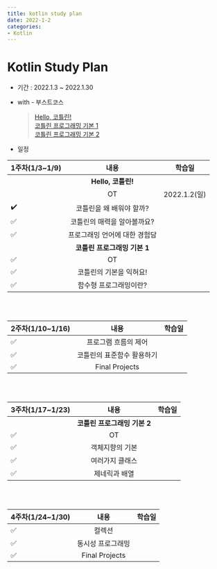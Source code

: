 ```yaml
---
title: kotlin study plan
date: 2022-1-2
categories:
- Kotlin
---
```


# Kotlin Study Plan  
- 기간 : 2022.1.3 ~ 2022.1.30  

- with - 부스트코스
  > [Hello, 코틀린!](https://www.boostcourse.org/mo001)  
  > [코틀린 프로그래밍 기본 1](https://www.boostcourse.org/mo132)  
  > [코틀린 프로그래밍 기본 2](https://www.boostcourse.org/mo234)  

- 일정  

|1주차(1/3~1/9)|내용|학습일|
|:---|:---:|---|
||**Hello, 코틀린!**||
||OT|2022.1.2(일)|
|:heavy_check_mark:|코틀린을 왜 배워야 할까?||
|:white_check_mark:|코틀린의 매력을 알아볼까요?||
|:white_check_mark:|프로그래밍 언어에 대한 경험담||
||**코틀린 프로그래밍 기본 1**||
|:white_check_mark:|OT||
|:white_check_mark:|코틀린의 기본을 익혀요!||
|:white_check_mark:|함수형 프로그래밍이란?||  

<br>  
<br>  

|2주차(1/10~1/16)|내용|학습일|
|---|:---:|---|
|:white_check_mark:|프로그램 흐름의 제어||
|:white_check_mark:|코틀린의 표준함수 활용하기||
|:white_check_mark:|Final Projects||

<br>  
<br>  

|3주차(1/17~1/23)|내용|학습일|
|:---|:---:|---|
||**코틀린 프로그래밍 기본 2**||
|:white_check_mark:|OT||
|:white_check_mark:|객체지향의 기본||
|:white_check_mark:|여러가지 클래스||
|:white_check_mark:|제네릭과 배열||

<br>
<br>  

|4주차(1/24~1/30)|내용|학습일|
|:---|:---:|---|
|:white_check_mark:|컬렉션||
|:white_check_mark:|동시성 프로그래밍||
|:white_check_mark:|Final Projects||
